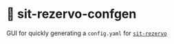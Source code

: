 # 🤸 sit-rezervo-confgen

GUI for quickly generating a `config.yaml` for [`sit-rezervo`](https://github.com/mathiazom/sit-rezervo) 